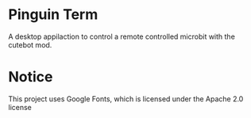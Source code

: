 # Pinguin Term
A desktop appilaction to control a remote controlled microbit with the cutebot mod.

# Notice
This project uses Google Fonts, which is licensed under the Apache 2.0 license
